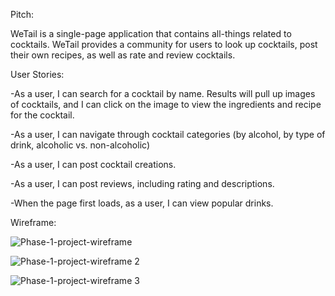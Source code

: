 Pitch: 

WeTail is a single-page application that contains all-things related to cocktails. WeTail provides a community for users to look up cocktails, post their own recipes, as well as rate and review cocktails.



User Stories:

-As a user, I can search for a cocktail by name. Results will pull up images of cocktails, and I can click on the image to view the ingredients and recipe for the cocktail.

-As a user, I can navigate through cocktail categories (by alcohol, by type of drink, alcoholic vs. non-alcoholic)

-As a user, I can post cocktail creations.

-As a user, I can post reviews, including rating and descriptions.

-When the page first loads, as a user, I can view popular drinks.



Wireframe:

![Phase-1-project-wireframe](https://user-images.githubusercontent.com/100324379/178326519-233104f2-bea7-4aef-b1fa-b027683b7e5a.jpg)

![Phase-1-project-wireframe 2](https://user-images.githubusercontent.com/100324379/178326555-22f9e735-549d-443d-b110-2ec64b349128.jpg)

![Phase-1-project-wireframe 3](https://user-images.githubusercontent.com/100324379/178326709-0e3f1fe2-1542-4958-bf99-28594b575e6e.jpg)
